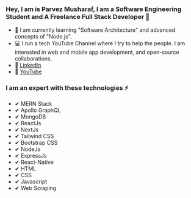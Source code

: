 ### Hey, I am is Parvez Musharaf, I am a Software Engineering Student and A Freelance Full Stack Developer 👋

- 👀 I am currently learning "Software Architecture" and advanced concepts of "Node.js".
- 💻 I run a tech YouTube Channel where I try to help the people. I am interested in web and mobile app development, and open-source collaborations.
- 🔗 [LinkedIn]([https://www.linkedin.com/in/devsteve05/](https://www.linkedin.com/in/parvezswe/))
- 🔗 [YouTube]([https://www.upwork.com/freelancers/~01d8f5cddc46946787](https://www.youtube.com/@parvezmusharafswe)) 

### I am an expert with these technologies ⚡ ###

 - ✔ MERN Stack
 - ✔ Apollo GraphQL
 - ✔ MongoDB
 - ✔ ReactJs
 - ✔ NextJs
 - ✔ Tailwind CSS
 - ✔ Bootstrap CSS
 - ✔ NodeJs
 - ✔ ExpressJs
 - ✔ React-Native
 - ✔ HTML
 - ✔ CSS
 - ✔ Javascript
 - ✔ Web Scraping
<!--
**stevengragg/stevengragg** is a ✨ _special_ ✨ repository because its `README.md` (this file) appears on your GitHub profile.

Here are some ideas to get you started:

- 🔭 I’m currently working on ...
- 🌱 I’m currently learning ...
- 👯 I’m looking to collaborate on ...
- 🤔 I’m looking for help with ...
- 💬 Ask me about ...
- 📫 How to reach me: ...
- 😄 Pronouns: ...
- ⚡ Fun fact: ...
-->

<!--
**parvez-swe/parvez-swe** is a ✨ _special_ ✨ repository because its `README.md` (this file) appears on your GitHub profile.

Here are some ideas to get you started:

- 🔭 I’m currently working on ...
- 🌱 I’m currently learning ...
- 👯 I’m looking to collaborate on ...
- 🤔 I’m looking for help with ...
- 💬 Ask me about ...
- 📫 How to reach me: ...
- 😄 Pronouns: ...
- ⚡ Fun fact: ...
-->
